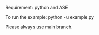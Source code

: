 Requirement: python and ASE

To run the example:
python -u example.py

Please always use main branch. 